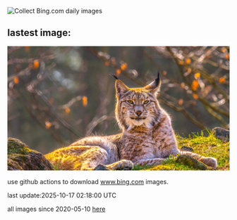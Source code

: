 ![Collect Bing.com daily images](https://github.com/counter2015/bing-daily-images/workflows/Collect%20Bing.com%20daily%20images/badge.svg)
## lastest image:
![](images/img.jpg)

use github actions to download www.bing.com images.

last update:2025-10-17 02:18:00 UTC

all images since 2020-05-10 [here](https://github.com/counter2015/bing-daily-images/tree/master/images) 
